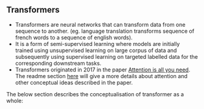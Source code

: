 ## Transformers

* Transformers are neural networks that can transform data from one sequence to another. (eg. language translation transforms sequence of french words to a sequence of  english words).
* It is a form of semi-supervised learning where models are initially trained using unsupervised learning on large corpus of data and subsequently using supervised learning on targeted labelled data for the corresponding downstream tasks.
* Transformers originated in 2017 in the paper [Attention is all you need](https://arxiv.org/abs/1706.03762). The readme section [here](./ATTENTION_PAPER.md) will give a more details about attention and other conceptual ideas described in the paper.

The below section describes the conceptualisation of transformer as a whole:

